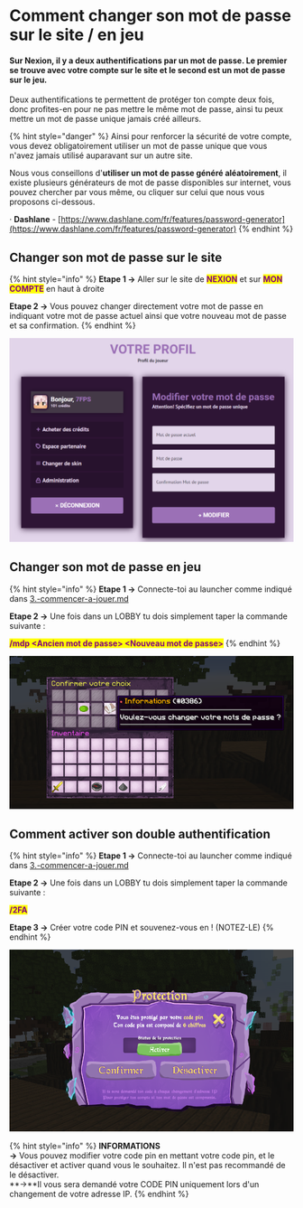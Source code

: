 # Comment changer son mot de passe sur le site / en jeu

#### Sur Nexion, il y a deux authentifications par un mot de passe. Le premier se trouve avec votre compte sur le site et le second est un mot de passe sur le jeu.

Deux authentifications te permettent de protéger ton compte deux fois, donc profites-en pour ne pas mettre le même mot de passe, ainsi tu peux mettre un mot de passe unique jamais créé ailleurs.

{% hint style="danger" %}
Ainsi pour renforcer la sécurité de votre compte, vous devez obligatoirement utiliser un mot de passe unique que vous n'avez jamais utilisé auparavant sur un autre site.&#x20;

Nous vous conseillons d'**utiliser un mot de passe généré aléatoirement**, il existe plusieurs générateurs de mot de passe disponibles sur internet, vous pouvez chercher par vous même, ou cliquer sur celui que nous vous proposons ci-dessous.

· **Dashlane** - [https://www.dashlane.com/fr/features/password-generator](https://www.dashlane.com/fr/features/password-generator)
{% endhint %}

## Changer son mot de passe sur le site

{% hint style="info" %}
**Etape 1 ->** Aller sur le site de <mark style="color:purple;">**NEXION**</mark> et sur <mark style="color:purple;">**MON COMPTE**</mark> en haut à droite

**Etape 2 ->** Vous pouvez changer directement votre mot de passe en indiquant votre mot de passe actuel ainsi que votre nouveau mot de passe et sa confirmation.
{% endhint %}

![Profil permettant de changer ton mot de passe sur le site.](<../../.gitbook/assets/image (23).png>)

## Changer son mot de passe en jeu

{% hint style="info" %}
**Etape 1 ->** Connecte-toi au launcher comme indiqué dans [3.-commencer-a-jouer.md](../../welcome/3.-commencer-a-jouer.md "mention")

**Etape 2 ->** Une fois dans un LOBBY tu dois simplement taper la commande suivante :&#x20;

<mark style="color:purple;">**/mdp \<Ancien mot de passe> \<Nouveau mot de passe>**</mark>
{% endhint %}

![Interface permettant de confirmer le changement de mot de passe en jeu.](<../../.gitbook/assets/image (48).png>)

## Comment activer son double authentification

{% hint style="info" %}
**Etape 1 ->** Connecte-toi au launcher comme indiqué dans [3.-commencer-a-jouer.md](../../welcome/3.-commencer-a-jouer.md "mention")

**Etape 2 ->** Une fois dans un LOBBY tu dois simplement taper la commande suivante :&#x20;

<mark style="color:purple;">**/2FA**</mark>&#x20;

**Etape 3 ->** Créer votre code PIN et souvenez-vous en ! (NOTEZ-LE)
{% endhint %}

![Interface permettant de configurer sa double authentification ](../../.gitbook/assets/21a2c17cbfcb1d2b705b91c702f355f9.png)

{% hint style="info" %}
**INFORMATIONS** \
**->** Vous pouvez modifier votre code pin en mettant votre code pin, et le désactiver et activer quand vous le souhaitez. Il n'est pas recommandé de le désactiver.\
&#x20;**->**Il vous sera demandé votre CODE PIN uniquement lors d'un changement de votre adresse IP.
{% endhint %}
